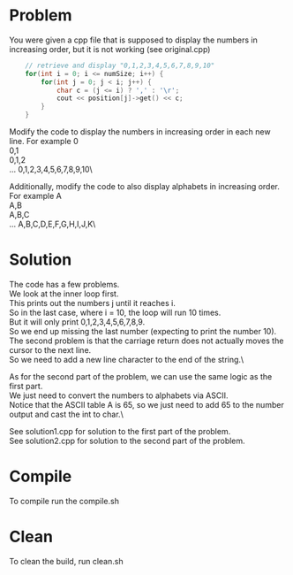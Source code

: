 # Problem
You were given a cpp file that is supposed to display the numbers in increasing order, but it is not working (see original.cpp)

```cpp
    // retrieve and display "0,1,2,3,4,5,6,7,8,9,10"
    for(int i = 0; i <= numSize; i++) {
        for(int j = 0; j < i; j++) {
            char c = (j <= i) ? ',' : '\r';
            cout << position[j]->get() << c;
        }
    }
```

Modify the code to display the numbers in increasing order in each new line. For example
0\
0,1\
0,1,2\
...
0,1,2,3,4,5,6,7,8,9,10\

Additionally, modify the code to also display alphabets in increasing order. For example
A\
A,B\
A,B,C\
...
A,B,C,D,E,F,G,H,I,J,K\

# Solution

The code has a few problems.\
We look at the inner loop first.\
This prints out the numbers j until it reaches i.\
So in the last case, where i = 10, the loop will run 10 times.\
But it will only print 0,1,2,3,4,5,6,7,8,9.\
So we end up missing the last number (expecting to print the number 10).\
The second problem is that the carriage return does not actually moves the cursor to the next line.\
So we need to add a new line character to the end of the string.\

As for the second part of the problem, we can use the same logic as the first part.\
We just need to convert the numbers to alphabets via ASCII.\
Notice that the ASCII table A is 65, so we just need to add 65 to the number output and cast the int to char.\

See solution1.cpp for solution to the first part of the problem.\
See solution2.cpp for solution to the second part of the problem.

# Compile
To compile run the compile.sh

# Clean
To clean the build, run clean.sh